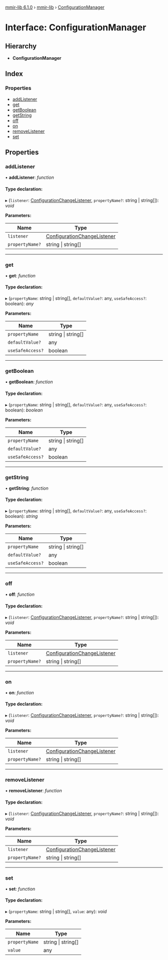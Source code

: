 [mmir-lib 6.1.0](../README.md) › [mmir-lib](../modules/mmir_lib.md) › [ConfigurationManager](mmir_lib.configurationmanager.md)

# Interface: ConfigurationManager

## Hierarchy

* **ConfigurationManager**

## Index

### Properties

* [addListener](mmir_lib.configurationmanager.md#addlistener)
* [get](mmir_lib.configurationmanager.md#get)
* [getBoolean](mmir_lib.configurationmanager.md#getboolean)
* [getString](mmir_lib.configurationmanager.md#getstring)
* [off](mmir_lib.configurationmanager.md#off)
* [on](mmir_lib.configurationmanager.md#on)
* [removeListener](mmir_lib.configurationmanager.md#removelistener)
* [set](mmir_lib.configurationmanager.md#set)

## Properties

###  addListener

• **addListener**: *function*

#### Type declaration:

▸ (`listener`: [ConfigurationChangeListener](../modules/mmir_lib.md#configurationchangelistener), `propertyName?`: string | string[]): *void*

**Parameters:**

Name | Type |
------ | ------ |
`listener` | [ConfigurationChangeListener](../modules/mmir_lib.md#configurationchangelistener) |
`propertyName?` | string &#124; string[] |

___

###  get

• **get**: *function*

#### Type declaration:

▸ (`propertyName`: string | string[], `defaultValue?`: any, `useSafeAccess?`: boolean): *any*

**Parameters:**

Name | Type |
------ | ------ |
`propertyName` | string &#124; string[] |
`defaultValue?` | any |
`useSafeAccess?` | boolean |

___

###  getBoolean

• **getBoolean**: *function*

#### Type declaration:

▸ (`propertyName`: string | string[], `defaultValue?`: any, `useSafeAccess?`: boolean): *boolean*

**Parameters:**

Name | Type |
------ | ------ |
`propertyName` | string &#124; string[] |
`defaultValue?` | any |
`useSafeAccess?` | boolean |

___

###  getString

• **getString**: *function*

#### Type declaration:

▸ (`propertyName`: string | string[], `defaultValue?`: any, `useSafeAccess?`: boolean): *string*

**Parameters:**

Name | Type |
------ | ------ |
`propertyName` | string &#124; string[] |
`defaultValue?` | any |
`useSafeAccess?` | boolean |

___

###  off

• **off**: *function*

#### Type declaration:

▸ (`listener`: [ConfigurationChangeListener](../modules/mmir_lib.md#configurationchangelistener), `propertyName?`: string | string[]): *void*

**Parameters:**

Name | Type |
------ | ------ |
`listener` | [ConfigurationChangeListener](../modules/mmir_lib.md#configurationchangelistener) |
`propertyName?` | string &#124; string[] |

___

###  on

• **on**: *function*

#### Type declaration:

▸ (`listener`: [ConfigurationChangeListener](../modules/mmir_lib.md#configurationchangelistener), `propertyName?`: string | string[]): *void*

**Parameters:**

Name | Type |
------ | ------ |
`listener` | [ConfigurationChangeListener](../modules/mmir_lib.md#configurationchangelistener) |
`propertyName?` | string &#124; string[] |

___

###  removeListener

• **removeListener**: *function*

#### Type declaration:

▸ (`listener`: [ConfigurationChangeListener](../modules/mmir_lib.md#configurationchangelistener), `propertyName?`: string | string[]): *void*

**Parameters:**

Name | Type |
------ | ------ |
`listener` | [ConfigurationChangeListener](../modules/mmir_lib.md#configurationchangelistener) |
`propertyName?` | string &#124; string[] |

___

###  set

• **set**: *function*

#### Type declaration:

▸ (`propertyName`: string | string[], `value`: any): *void*

**Parameters:**

Name | Type |
------ | ------ |
`propertyName` | string &#124; string[] |
`value` | any |
